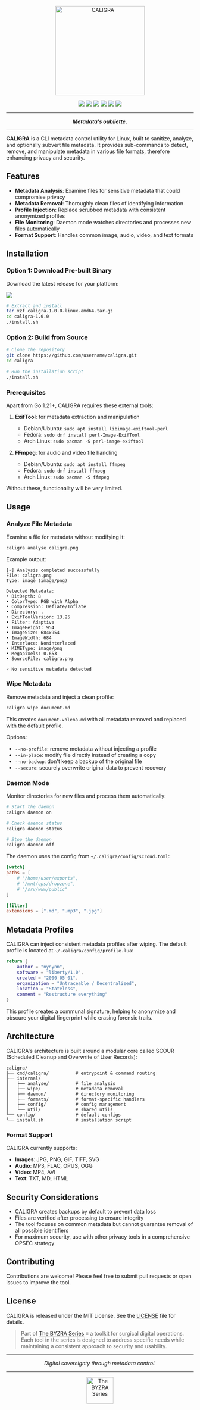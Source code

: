 <p align="center">
  <img src="./assets/caligra.png" alt="CALIGRA" width="240">
</p>

<p align="center">
  <a href="https://golang.org"><img src="https://img.shields.io/badge/Built%20with-Go-00ADD8.svg?style=flat-square"></a>
  <a href="https://opensource.org/licenses/MIT"><img src="https://img.shields.io/badge/License-MIT-blue.svg?style=flat-square"></a>
  <img src="https://img.shields.io/badge/Platform-Linux-darkred.svg?style=flat-square">
  <img src="https://img.shields.io/badge/Status-Alpha-orange.svg?style=flat-square">
  <img src="https://img.shields.io/badge/Metadata-Sanitizer-82B366.svg?style=flat-square">
  <img src="https://img.shields.io/badge/OpSec-Tool-444444.svg?style=flat-square">
</p>

---

<p align="center"><i><b>
Metadata's oubliette.
</b></i></p>

---

**CALIGRA** is a CLI metadata control utility for Linux, built to sanitize, analyze, and optionally subvert file metadata. It provides sub-commands to detect, remove, and manipulate metadata in various file formats, therefore enhancing privacy and security.

## Features

- **Metadata Analysis**: Examine files for sensitive metadata that could compromise privacy
- **Metadata Removal**: Thoroughly clean files of identifying information
- **Profile Injection**: Replace scrubbed metadata with consistent anonymized profiles
- **File Monitoring**: Daemon mode watches directories and processes new files automatically
- **Format Support**: Handles common image, audio, video, and text formats

## Installation

### Option 1: Download Pre-built Binary

Download the latest release for your platform:

<a href="https://github.com/username/caligra/releases/tag/v1.0.0">
  <img src="https://img.shields.io/badge/Download-v1.0.0-brightgreen.svg?style=for-the-badge">
</a>

```bash
# Extract and install
tar xzf caligra-1.0.0-linux-amd64.tar.gz
cd caligra-1.0.0
./install.sh
```

### Option 2: Build from Source

```bash
# Clone the repository
git clone https://github.com/username/caligra.git
cd caligra

# Run the installation script
./install.sh
```

### Prerequisites

Apart from Go 1.21+, CALIGRA requires these external tools:

1. **ExifTool**: for metadata extraction and manipulation
   - Debian/Ubuntu: `sudo apt install libimage-exiftool-perl`
   - Fedora: `sudo dnf install perl-Image-ExifTool`
   - Arch Linux: `sudo pacman -S perl-image-exiftool`

2. **FFmpeg**: for audio and video file handling
   - Debian/Ubuntu: `sudo apt install ffmpeg`
   - Fedora: `sudo dnf install ffmpeg`
   - Arch Linux: `sudo pacman -S ffmpeg`

Without these, functionality will be very limited.

## Usage

### Analyze File Metadata

Examine a file for metadata without modifying it:

```bash
caligra analyse caligra.png
```

Example output:
```
[✓] Analysis completed successfully
File: caligra.png
Type: image (image/png)

Detected Metadata:
• BitDepth: 8
• ColorType: RGB with Alpha
• Compression: Deflate/Inflate
• Directory: .
• ExifToolVersion: 13.25
• Filter: Adaptive
• ImageHeight: 954
• ImageSize: 684x954
• ImageWidth: 684
• Interlace: Noninterlaced
• MIMEType: image/png
• Megapixels: 0.653
• SourceFile: caligra.png

✓ No sensitive metadata detected
```

### Wipe Metadata

Remove metadata and inject a clean profile:

```bash
caligra wipe document.md
```

This creates `document.volena.md` with all metadata removed and replaced with the default profile.

Options:
- `--no-profile`: remove metadata without injecting a profile
- `--in-place`: modify file directly instead of creating a copy
- `--no-backup`: don't keep a backup of the original file
- `--secure`: securely overwrite original data to prevent recovery

### Daemon Mode

Monitor directories for new files and process them automatically:

```bash
# Start the daemon
caligra daemon on

# Check daemon status
caligra daemon status

# Stop the daemon
caligra daemon off
```

The daemon uses the config from `~/.caligra/config/scroud.toml`:

```toml
[watch]
paths = [
    # "/home/user/exports",
    # "/mnt/ops/dropzone",
    # "/srv/www/public"
]

[filter]
extensions = [".md", ".mp3", ".jpg"]
```

## Metadata Profiles

CALIGRA can inject consistent metadata profiles after wiping. The default profile is located at `~/.caligra/config/profile.lua`:

```lua
return {
    author = "nynynn",
    software = "liberty/1.0",
    created = "2000-05-01",
    organization = "Untraceable / Decentralized",
    location = "Stateless",
    comment = "Restructure everything"
}
```

This profile creates a communal signature, helping to anonymize and obscure your digital fingerprint while erasing forensic trails.

## Architecture

CALIGRA's architecture is built around a modular core called SCOUR (Scheduled Cleanup and Overwrite of User Records):

```
caligra/
├── cmd/caligra/          # entrypoint & command routing
├── internal/
│   ├── analyse/          # file analysis
│   ├── wipe/             # metadata removal
│   ├── daemon/           # directory monitoring
│   ├── formats/          # format-specific handlers
│   ├── config/           # config management
│   └── util/             # shared utils
└── config/               # default configs
└── install.sh            # installation script
```

### Format Support

CALIGRA currently supports:

- **Images**: JPG, PNG, GIF, TIFF, SVG
- **Audio**: MP3, FLAC, OPUS, OGG
- **Video**: MP4, AVI
- **Text**: TXT, MD, HTML

## Security Considerations

- CALIGRA creates backups by default to prevent data loss
- Files are verified after processing to ensure integrity
- The tool focuses on common metadata but cannot guarantee removal of all possible identifiers
- For maximum security, use with other privacy tools in a comprehensive OPSEC strategy

## Contributing

Contributions are welcome! Please feel free to submit pull requests or open issues to improve the tool.

## License

CALIGRA is released under the MIT License. See the [LICENSE](LICENSE) file for details.

> Part of [The BYZRA Series](https://github.com/bxavaby/byzra) ≡ a toolkit for surgical digital operations. Each tool in the series is designed to address specific needs while maintaining a consistent approach to security and usability.

---

<p align="center">
<i>Digital sovereignty through metadata control.</i>
</p>

---

<p align="center">
  <a href="https://github.com/bxavaby/BYZRA">
    <img src="./assets/bybyzra.png" alt="The BYZRA Series" width="72">
  </a>
</p>

